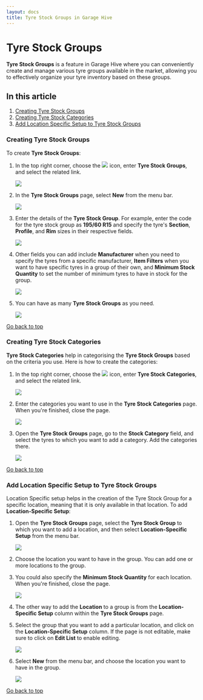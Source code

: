 ```yaml
---
layout: docs
title: Tyre Stock Groups in Garage Hive
---
```


# Tyre Stock Groups
**Tyre Stock Groups** is a feature in Garage Hive where you can conveniently create and manage various tyre groups available in the market, allowing you to effectively organize your tyre inventory based on these groups.


## In this article
1. [Creating Tyre Stock Groups](#creating-tyre-stock-groups)
2. [Creating Tyre Stock Categories](#creating-tyre-stock-categories)
3. [Add Location Specific Setup to Tyre Stock Groups](#add-location-specific-setup-to-tyre-stock-groups)

### Creating Tyre Stock Groups
To create **Tyre Stock Groups**:
1. In the top right corner, choose the ![](media/search_icon.png) icon, enter **Tyre Stock Groups**, and select the related link.

   ![](media/garagehive-tyre-stock-groups1.png)

2. In the **Tyre Stock Groups** page, select **New** from the menu bar.

   ![](media/garagehive-tyre-stock-groups2.png)

3. Enter the details of the **Tyre Stock Group**. For example, enter the code for the tyre stock group as **195/60 R15** and specify the tyre's **Section**, **Profile**, and **Rim** sizes in their respective fields.

   ![](media/garagehive-tyre-stock-groups3.png)

4. Other fields you can add include **Manufacturer** when you need to specify the tyres from a specific manufacturer, **Item Filters** when you want to have specific tyres in a group of their own, and **Minimum Stock Quantity** to set the number of minimum tyres to have in stock for the group.

   ![](media/garagehive-tyre-stock-groups4.png)

5. You can have as many **Tyre Stock Groups** as you need.

   ![](media/garagehive-tyre-stock-groups5.png)

[Go back to top](#top)

### Creating Tyre Stock Categories
**Tyre Stock Categories** help in categorising the **Tyre Stock Groups** based on the criteria you use. Here is how to create the categories:
1. In the top right corner, choose the ![](media/search_icon.png) icon, enter **Tyre Stock Categories**, and select the related link.

   ![](media/garagehive-tyre-stock-categories1.png)

2. Enter the categories you want to use in the **Tyre Stock Categories** page. When you're finished, close the page.

   ![](media/garagehive-tyre-stock-categories2.png)

3. Open the **Tyre Stock Groups** page, go to the **Stock Category** field, and select the tyres to which you want to add a category. Add the categories there.

   ![](media/garagehive-tyre-stock-categories3.png)

[Go back to top](#top)

### Add Location Specific Setup to Tyre Stock Groups
Location Specific setup helps in the creation of the Tyre Stock Group for a specific location, meaning that it is only available in that location. To add **Location-Specific Setup**:
1. Open the **Tyre Stock Groups** page, select the **Tyre Stock Group** to which you want to add a location, and then select **Location-Specific Setup** from the menu bar.

   ![](media/garagehive-tyre-group-location-specific1.png)

2. Choose the location you want to have in the group. You can add one or more locations to the group. 
3. You could also specify the **Minimum Stock Quantity** for each location. When you're finished, close the page.

   ![](media/garagehive-tyre-group-location-specific2.png)

4. The other way to add the **Location** to a group is from the **Location-Specific Setup** column within the **Tyre Stock Groups** page. 
5. Select the group that you want to add a particular location, and click on the **Location-Specific Setup** column. If the page is not editable, make sure to click on **Edit List** to enable editing.

   ![](media/garagehive-tyre-group-location-specific3.png)

6. Select **New** from the menu bar, and choose the location you want to have in the group.

   ![](media/garagehive-tyre-group-location-specific4.png)

[Go back to top](#top)